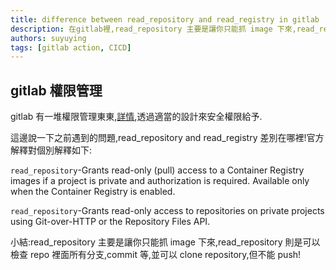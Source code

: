 ```yaml
---
title: difference between read_repository and read_registry in gitlab
description: 在gitlab裡,read_repository 主要是讓你只能抓 image 下來,read_repository 則是可以檢查 repo 裡面所有分支,commit 等,並可以 clone repository,但不能 push!
authors: suyuying
tags: [gitlab action, CICD]
---
```


## gitlab 權限管理

gitlab 有一堆權限管理東東,[詳情](https://docs.gitlab.com/ee/user/profile/personal_access_tokens.html#personal-access-token-scopes),透過適當的設計來安全權限給予.

這邊說一下之前遇到的問題,read_repository and read_registry 差別在哪裡!官方解釋對個別解釋如下:

`read_repository`-Grants read-only (pull) access to a Container Registry images if a project is private and authorization is required. Available only when the Container Registry is enabled.

`read_repository`-Grants read-only access to repositories on private projects using Git-over-HTTP or the Repository Files API.

小結:read_repository 主要是讓你只能抓 image 下來,read_repository 則是可以檢查 repo 裡面所有分支,commit 等,並可以 clone repository,但不能 push!
